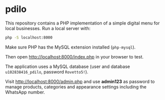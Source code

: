 # pdilo

This repository contains a PHP implementation of a simple digital menu for local businesses.
Run a local server with:

```bash
php -S localhost:8000
```

Make sure PHP has the MySQL extension installed (`php-mysql`).

Then open [http://localhost:8000/index.php](http://localhost:8000/index.php) in your browser to test.

The application uses a MySQL database (user and database `u102838416_pdilo`, password `Rovetto5!`).

Visit [http://localhost:8000/admin.php](http://localhost:8000/admin.php) and use **admin123** as password to manage products, categories and appearance settings including the WhatsApp number.
